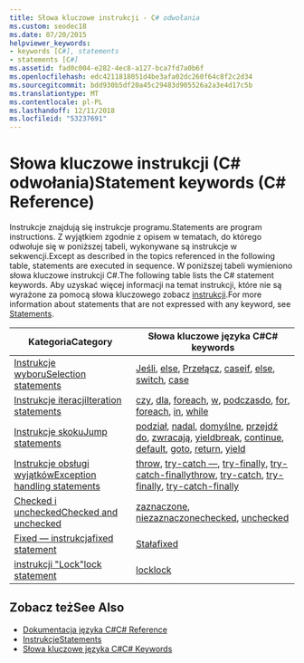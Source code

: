 ```yaml
---
title: Słowa kluczowe instrukcji - C# odwołania
ms.custom: seodec18
ms.date: 07/20/2015
helpviewer_keywords:
- keywords [C#], statements
- statements [C#]
ms.assetid: fad0c004-e282-4ec8-a127-bca7fd7a0b6f
ms.openlocfilehash: edc4211818051d4be3afa02dc260f64c8f2c2d34
ms.sourcegitcommit: bdd930b5df20a45c29483d905526a2a3e4d17c5b
ms.translationtype: MT
ms.contentlocale: pl-PL
ms.lasthandoff: 12/11/2018
ms.locfileid: "53237691"
---
```

# <a name="statement-keywords-c-reference"></a><span data-ttu-id="5685a-102">Słowa kluczowe instrukcji (C# odwołania)</span><span class="sxs-lookup"><span data-stu-id="5685a-102">Statement keywords (C# Reference)</span></span>

<span data-ttu-id="5685a-103">Instrukcje znajdują się instrukcje programu.</span><span class="sxs-lookup"><span data-stu-id="5685a-103">Statements are program instructions.</span></span> <span data-ttu-id="5685a-104">Z wyjątkiem zgodnie z opisem w tematach, do którego odwołuje się w poniższej tabeli, wykonywane są instrukcje w sekwencji.</span><span class="sxs-lookup"><span data-stu-id="5685a-104">Except as described in the topics referenced in the following table, statements are executed in sequence.</span></span> <span data-ttu-id="5685a-105">W poniższej tabeli wymieniono słowa kluczowe instrukcji C#.</span><span class="sxs-lookup"><span data-stu-id="5685a-105">The following table lists the C# statement keywords.</span></span> <span data-ttu-id="5685a-106">Aby uzyskać więcej informacji na temat instrukcji, które nie są wyrażone za pomocą słowa kluczowego zobacz [instrukcji](../../programming-guide/statements-expressions-operators/statements.md).</span><span class="sxs-lookup"><span data-stu-id="5685a-106">For more information about statements that are not expressed with any keyword, see [Statements](../../programming-guide/statements-expressions-operators/statements.md).</span></span>

|<span data-ttu-id="5685a-107">Kategoria</span><span class="sxs-lookup"><span data-stu-id="5685a-107">Category</span></span>|<span data-ttu-id="5685a-108">Słowa kluczowe języka C#</span><span class="sxs-lookup"><span data-stu-id="5685a-108">C# keywords</span></span>|
|--------------|------------------|
|[<span data-ttu-id="5685a-109">Instrukcje wyboru</span><span class="sxs-lookup"><span data-stu-id="5685a-109">Selection statements</span></span>](selection-statements.md)|<span data-ttu-id="5685a-110">[Jeśli](if-else.md), [else](if-else.md), [Przełącz](switch.md), [case](switch.md)</span><span class="sxs-lookup"><span data-stu-id="5685a-110">[if](if-else.md), [else](if-else.md), [switch](switch.md), [case](switch.md)</span></span>|
|[<span data-ttu-id="5685a-111">Instrukcje iteracji</span><span class="sxs-lookup"><span data-stu-id="5685a-111">Iteration statements</span></span>](iteration-statements.md)|<span data-ttu-id="5685a-112">[czy](do.md), [dla](for.md), [foreach](foreach-in.md), [w](foreach-in.md), [podczas](while.md)</span><span class="sxs-lookup"><span data-stu-id="5685a-112">[do](do.md), [for](for.md), [foreach](foreach-in.md), [in](foreach-in.md), [while](while.md)</span></span>|
|[<span data-ttu-id="5685a-113">Instrukcje skoku</span><span class="sxs-lookup"><span data-stu-id="5685a-113">Jump statements</span></span>](jump-statements.md)|<span data-ttu-id="5685a-114">[podział](break.md), [nadal](continue.md), [domyślne](switch.md), [przejdź do](goto.md), [zwracają](return.md), [yield](yield.md)</span><span class="sxs-lookup"><span data-stu-id="5685a-114">[break](break.md), [continue](continue.md), [default](switch.md), [goto](goto.md), [return](return.md), [yield](yield.md)</span></span>|
|[<span data-ttu-id="5685a-115">Instrukcje obsługi wyjątków</span><span class="sxs-lookup"><span data-stu-id="5685a-115">Exception handling statements</span></span>](exception-handling-statements.md)|<span data-ttu-id="5685a-116">[throw](throw.md), [try-catch —](try-catch.md), [try-finally](try-finally.md), [try-catch-finally](try-catch-finally.md)</span><span class="sxs-lookup"><span data-stu-id="5685a-116">[throw](throw.md), [try-catch](try-catch.md), [try-finally](try-finally.md), [try-catch-finally](try-catch-finally.md)</span></span>|
|[<span data-ttu-id="5685a-117">Checked i unchecked</span><span class="sxs-lookup"><span data-stu-id="5685a-117">Checked and unchecked</span></span>](checked-and-unchecked.md)|<span data-ttu-id="5685a-118">[zaznaczone](checked.md), [niezaznaczone](unchecked.md)</span><span class="sxs-lookup"><span data-stu-id="5685a-118">[checked](checked.md), [unchecked](unchecked.md)</span></span>|
[<span data-ttu-id="5685a-119">Fixed — instrukcja</span><span class="sxs-lookup"><span data-stu-id="5685a-119">fixed statement</span></span>](fixed-statement.md)|[<span data-ttu-id="5685a-120">Stała</span><span class="sxs-lookup"><span data-stu-id="5685a-120">fixed</span></span>](fixed-statement.md)|
|[<span data-ttu-id="5685a-121">instrukcji "Lock"</span><span class="sxs-lookup"><span data-stu-id="5685a-121">lock statement</span></span>](lock-statement.md)|[<span data-ttu-id="5685a-122">lock</span><span class="sxs-lookup"><span data-stu-id="5685a-122">lock</span></span>](lock-statement.md)|

## <a name="see-also"></a><span data-ttu-id="5685a-123">Zobacz też</span><span class="sxs-lookup"><span data-stu-id="5685a-123">See Also</span></span>

- [<span data-ttu-id="5685a-124">Dokumentacja języka C#</span><span class="sxs-lookup"><span data-stu-id="5685a-124">C# Reference</span></span>](../index.md)
- [<span data-ttu-id="5685a-125">Instrukcje</span><span class="sxs-lookup"><span data-stu-id="5685a-125">Statements</span></span>](../../programming-guide/statements-expressions-operators/statements.md)
- [<span data-ttu-id="5685a-126">Słowa kluczowe języka C#</span><span class="sxs-lookup"><span data-stu-id="5685a-126">C# Keywords</span></span>](index.md)